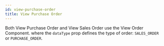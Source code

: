 ```yaml
---
id: view-purchase-order
title: View Purchase Order
---
```


Both View Purchase Order and View Sales Order use the View Order Component.
where the `dataType` prop defines the type of order: `SALES_ORDER` or `PURCHASE_ORDER`.


